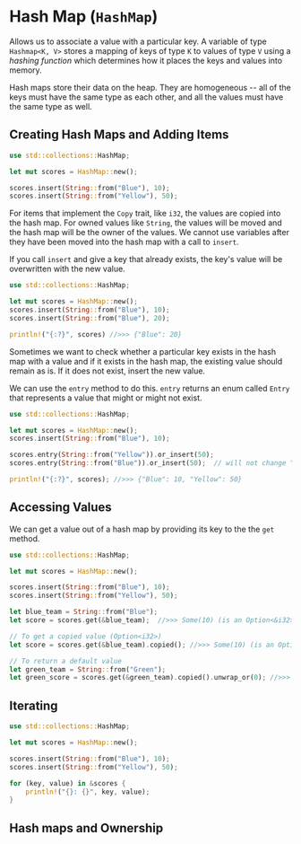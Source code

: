 # Hash Map (`HashMap`)

Allows us to associate a value with a particular key. A variable of type
`Hashmap<K, V>` stores a mapping of keys of type `K` to values of type `V` 
using a *hashing function* which determines how it places the keys and values
into memory.

Hash maps store their data on the heap. They are homogeneous -- all of the keys
must have the same type as each other, and all the values must have the same
type as well.

## Creating Hash Maps and Adding Items

```rust
use std::collections::HashMap;

let mut scores = HashMap::new();

scores.insert(String::from("Blue"), 10);
scores.insert(String::from("Yellow"), 50);
```

For items that implement the `Copy` trait, like `i32`, the values are copied 
into the hash map. For owned values like `String`, the values will be moved and
the hash map will be the owner of the values. We cannot use variables after they
have been moved into the hash map with a call to `insert`.

If you call `insert` and give a key that already exists, the key's value will 
be overwritten with the new value.

```rust
use std::collections::HashMap;

let mut scores = HashMap::new();
scores.insert(String::from("Blue"), 10);
scores.insert(String::from("Blue"), 20);

println!("{:?}", scores) //>>> {"Blue": 20}
```

Sometimes we want to check whether a particular key exists in the hash map with
a value and if it exists in the hash map, the existing value should remain as 
is. If it does not exist, insert the new value.

We can use the `entry` method to do this. `entry` returns an enum called `Entry`
that represents a value that might or might not exist.

```rust
use std::collections::HashMap;

let mut scores = HashMap::new();
scores.insert(String::from("Blue"), 10);

scores.entry(String::from("Yellow")).or_insert(50);
scores.entry(String::from("Blue")).or_insert(50);  // will not change "Blue" val

println!("{:?}", scores); //>>> {"Blue": 10, "Yellow": 50}
```

## Accessing Values

We can get a value out of a hash map by providing its key to the the `get` 
method.

```rust
use std::collections::HashMap;

let mut scores = HashMap::new();

scores.insert(String::from("Blue"), 10);
scores.insert(String::from("Yellow"), 50);

let blue_team = String::from("Blue");
let score = scores.get(&blue_team);  //>>> Some(10) (is an Option<&i32>)

// To get a copied value (Option<i32>)
let score = scores.get(&blue_team).copied(); //>>> Some(10) (is an Option<i32>)

// To return a default value
let green_team = String::from("Green");
let green_score = scores.get(&green_team).copied().unwrap_or(0); //>>> 0
```

## Iterating

```rust
use std::collections::HashMap;

let mut scores = HashMap::new();

scores.insert(String::from("Blue"), 10);
scores.insert(String::from("Yellow"), 50);

for (key, value) in &scores {
    println!("{}: {}", key, value);
}
```

## Hash maps and Ownership


